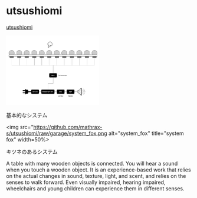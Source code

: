 # utsushiomi

<a href ="https://mathrax.com/contents/page10523">utsushiomi</a>

<img src="https://github.com/mathrax-s/utsushiomi/raw/garage/system_basic.png" alt="system_basic" title="system basic" width=50%></img>

基本的なシステム

<img src="https://github.com/mathrax-s/utsushiomi/raw/garage/system_fox.png alt="system_fox" title="system fox" width=50%></img>

キツネのあるシステム

A table with many wooden objects is connected. You will hear a sound when you touch a wooden object. It is an experience-based work that relies on the actual changes in sound, texture, light, and scent, and relies on the senses to walk forward. Even visually impaired, hearing impaired, wheelchairs and young children can experience them in different senses.

